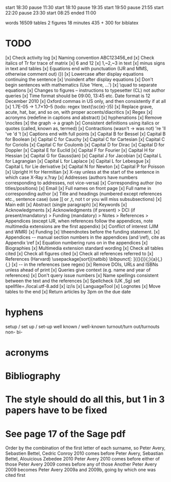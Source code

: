 start 18:30
pause 11:30
start 18:10
pause 19:35
start 19:50
pause 21:55
start 22:20
pause 23:30
start 08:25
ended 11:00

words   16509
tables  2
figures 18
minutes 435 + 300 for biblatex

# TODO

[x] Check activity log
[x] Naming convention ABC123456_ed
[x] Check italics of Tr for trace of matrix
[x] 6 and 12
[x] 1,~2,~3 in text
[x] minus signs in text and tables
[x] Equations end with punctuation (IJR and MMS, otherwise comment out) (})
[x] Lowercase after display equations continuing the sentence
[x] \noindent after display equations
[x] Don't begin sentences with mathematics (Use 'Here, ...')
[x] \quad to separate equations
[x] Changes to figures – instructions to typesetter (CL) not author queries
[x] Time format should be 09:00, 13:45 etc. Date format is 12 December 2010
[x] Oxford commas in US only, and then consistently if at all
[x] 1.7E-05 -> 1.7×10–5 (todo: regex \text{\sc{e}-}5)
[x] Replace grave, acute, hat, bar, and so on, with proper accents/diacritics
[x] Regex
[x] acronyms (redefine in captions and abstract)
[x] hyphenations
[x] Remove \nocites
[x] the graph -> a graph
[x] Consistent definitions using italics or quotes (called, known as, termed)
[x] Contractions (wasn't -> was not) 're 'll 've 'd 't
[x] Captions end with full points
[x] Capital B for Bessel
[x] Capital B for Boolean
[x] Capital C for Cauchy
[x] Capital C for Cartesian
[x] Capital C for Coriolis
[x] Capital C for Coulomb
[x] Capital D for Dirac
[x] Capital D for Doppler
[x] Capital E for Euclid
[x] Capital F for Fourier
[x] Capital H for Hessian
[x] Capital G for Gauss(ian)
[x] Capital J for Jacobian
[x] Capital L for Lagrangian
[x] Capital L for Laplace
[x] Capital L for Lebesgue
[x] Capital L for Lie derivative
[x] Capital N for Newton
[x] Capital P for Poisson
[x] Upright H for Hermitian
[x] X-ray unless at the start of the sentence in which case X-Ray x.\?ray
[x] Addresses (authors have numbers corresponding to addresses, not vice-versa)
[x] Corresponding author (no titles/positions)
[x] Email
[x] Full names on front page
[x] Full name in corresponding author
[x] Title and headings (numbered except references etc., sentence case) (use ]] or ,t, not <space>t or you will miss subsubsections)
[x] Main edit
[x] Abstract (single paragraph)
[x] Keywords
[x] Acknowledgments
[x] Acknowledgments (if present) > DCI (if present/mandatory) > Funding (mandatory) > Notes > References > Appendices (except IJR, when references follow the appendices, note multimedia extensions are the first appendix)
[x] Conflict of interest (JIM and WMR)
[x] Funding
[x] \theendnotes before the funding statement.
[x] Appendices -- manual section numbers in the appendices (and \ref), cite as Appendix \ref
[x] Equation numbering runs on in the appendices
[x] Biographies
[x] Multimedia extension standard wording
[x] Check all tables cited
[x] Check all figures cited
[x] Check all references referred to
[x] References (Harvard) \usepackage[sort]{natbib} \bibpunct[: ]{(}{)}{;}{a}{,}{,}
[x] -- in the references (see regex)
[x] Remove DOIs, URLs and ISBNs unless ahead of print
[x] Queries give context (e.g. name and year of references)
[x] Don't query issue numbers
[x] Name spellings consistent between the text and the references
[x] Spellcheck (UK ,Sg) set spellfile=./local.utf-8.add
[x] iz/is
[x] LanguageTool
[x] Lognotes
[x] Move tables to the end
[x] Return articles by 3pm on the due date

# hyphens
setup / set up / set-up
well known / well-known
turnout/turn out/turnouts
non-
bi-

# acronyms

# Bibliography
# The style should do all this, but 1 in 3 papers have to be fixed
# See page 17 of the Sage pdf
Order by the combination of the first letter of each surname, so
Peter Avery, Sebastien Bettel, Cedric Conroy 2010 comes before Peter Avery, Sebastian Bettel, Alouicious Zebedee 2010
Peter Avery 2010 comes before either of those
Peter Avery 2009 comes before any of those
Another Peter Avery 2009 becomes Peter Avery 2009a and 2009b, going by which one was cited first
